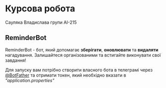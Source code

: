 # Курсова робота
Сауляка Владислава групи АІ-215

## ReminderBot

ReminderBot - бот, який допомагає **зберігати**, **оновлювати** та **видаляти** нагадування. Залишайтеся організованими та встигайте виконувати свої завдання!

Для запуску вам потрібно створити власного бота в телеграмі через [@BotFather](https://t.me/BotFather) та отримати токен, який необхідно вказати в *"application.properties"*

